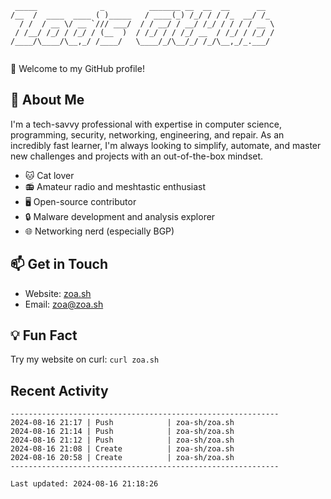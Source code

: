 ```
 _____              _          _______ __  __  __      __  
/__  /  ____  ____ ( )_____   / ____(_) /_/ / / /_  __/ /_ 
  / /  / __ \/ __ `/// ___/  / / __/ / __/ /_/ / / / / __ \
 / /__/ /_/ / /_/ / (__  )  / /_/ / / /_/ __  / /_/ / /_/ /
/____/\____/\__,_/ /____/   \____/_/\__/_/ /_/\__,_/_.___/ 
                                                           

```

🚀 Welcome to my GitHub profile!

## 👾 About Me
I'm a tech-savvy professional with expertise in computer science, programming, security, networking, engineering, and repair. As an incredibly fast learner, I'm always looking to simplify, automate, and master new challenges and projects with an out-of-the-box mindset.

- 🐱 Cat lover
- 📻 Amateur radio and meshtastic enthusiast
- 🖥️ Open-source contributor
- 🔒 Malware development and analysis explorer
- 🌐 Networking nerd (especially BGP)

## 📫 Get in Touch
- Website: [zoa.sh](https://zoa.sh)
- Email: zoa@zoa.sh

## 💡 Fun Fact
Try my website on curl: `curl zoa.sh`

## Recent Activity
```
------------------------------------------------------------
2024-08-16 21:17 | Push            | zoa-sh/zoa.sh
2024-08-16 21:14 | Push            | zoa-sh/zoa.sh
2024-08-16 21:12 | Push            | zoa-sh/zoa.sh
2024-08-16 21:08 | Create          | zoa-sh/zoa.sh
2024-08-16 20:58 | Create          | zoa-sh/zoa.sh
------------------------------------------------------------

Last updated: 2024-08-16 21:18:26
```